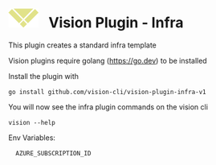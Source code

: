 # ![logo](./images/vision-logo.svg "Vision") &nbsp; Vision Plugin - Infra

This plugin creates a standard infra template

Vision plugins require golang (https://go.dev) to be installed

Install the plugin with

```
go install github.com/vision-cli/vision-plugin-infra-v1
```

You will now see the infra plugin commands on the vision cli

```
vision --help
```

Env Variables:
```
  AZURE_SUBSCRIPTION_ID
```
